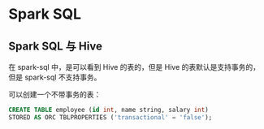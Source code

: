 # Spark SQL



## Spark SQL 与 Hive 

在 spark-sql 中，是可以看到 Hive 的表的，但是 Hive 的表默认是支持事务的，但是 spark-sql 不支持事务。

可以创建一个不带事务的表：

```sql
CREATE TABLE employee (id int, name string, salary int)
STORED AS ORC TBLPROPERTIES ('transactional' = 'false');
```

